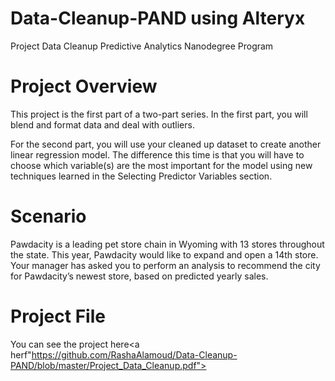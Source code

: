 # Data-Cleanup-PAND  using Alteryx 
Project Data Cleanup Predictive Analytics Nanodegree Program

# Project Overview
This project is the first part of a two-part series. In the first part, you will blend and format data and deal with outliers.

For the second part, you will use your cleaned up dataset to create another linear regression model. The difference this time is that you will have to choose which variable(s) are the most important for the model using new techniques learned in the Selecting Predictor Variables section.

# Scenario
Pawdacity is a leading pet store chain in Wyoming with 13 stores throughout the state. This year, Pawdacity would like to expand and open a 14th store. Your manager has asked you to perform an analysis to recommend the city for Pawdacity’s newest store, based on predicted yearly sales.

# Project File 
You can see the project here<a herf"https://github.com/RashaAlamoud/Data-Cleanup-PAND/blob/master/Project_Data_Cleanup.pdf"></a>
